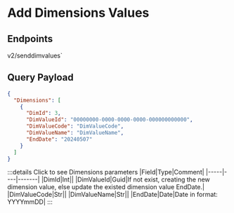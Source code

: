 # Add Dimensions Values

## Endpoints

<!--@include: @/dist/md/api_url.md-->v2/senddimvalues`

## Query Payload
```json
{
  "Dimensions": [
    {
      "DimId": 3,
      "DimValueId": "00000000-0000-0000-0000-000000000000",
      "DimValueCode": "DimValueCode",
      "DimValueName": "DimValueName",
      "EndDate": "20240507"
    }
  ]
}
```

:::details Click to see Dimensions parameters
|Field|Type|Comment|
|-----|----|-------|
|DimId|Int||
|DimValueId|Guid|If not exist, creating the new dimension value, else update the existed dimension value EndDate.|
|DimValueCode|Str||
|DimValueName|Str||
|EndDate|Date|Date in format: YYYYmmDD|
:::